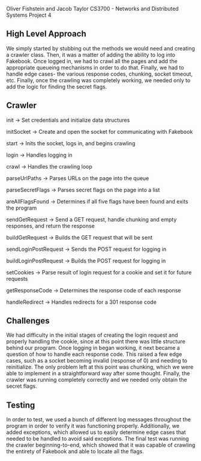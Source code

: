 Oliver Fishstein and Jacob Taylor
CS3700 - Networks and Distributed Systems
Project 4

High Level Approach
----
We simply started by stubbing out the methods we would need and creating a crawler class. Then, it was a matter of adding the ability to log into Fakebook. Once logged in, we had to crawl all the pages and add the appropriate queueing mechanisms in order to do that. Finally, we had to handle edge cases- the various response codes, chunking, socket timeout, etc. Finally, once the crawling was completely working, we needed only to add the logic for finding the secret flags.

Crawler
----

init                  -> Set credentials and initialize data structures

initSocket            -> Create and open the socket for communicating with Fakebook

start                 -> Inits the socket, logs in, and begins crawling

login                 -> Handles logging in

crawl                 -> Handles the crawling loop

parseUrlPaths         -> Parses URLs on the page into the queue

parseSecretFlags      -> Parses secret flags on the page into a list

areAllFlagsFound      -> Determines if all five flags have been found and exits the program

sendGetRequest        -> Send a GET request, handle chunking and empty responses, and return the response

buildGetRequest       -> Builds the GET request that will be sent

sendLoginPostRequest  -> Sends the POST request for logging in

buildLoginPostRequest -> Builds the POST request for logging in

setCookies            -> Parse result of login request for a cookie and set it for future requests

getResponseCode       -> Determines the response code of each response

handleRedirect        -> Handles redirects for a 301 response code

Challenges
----

We had difficulty in the initial stages of creating the login request and properly handling the cookie, since at this point there was little structure behind our program. Once logging in began working, it next became a question of how to handle each response code. This raised a few edge cases, such as a socket becoming invalid (response of 0) and needing to reinitialize. The only problem left at this point was chunking, which we were able to implement in a straightforward way after some thought. Finally, the crawler was running completely correctly and we needed only obtain the secret flags.

Testing
----

In order to test, we used a bunch of different log messages throughout the program in order to verify it was functioning properly. Additionally, we added exceptions, which allowed us to easily determine edge cases that needed to be handled to avoid said exceptions. The final test was running the crawler beginning-to-end, which showed that it was capable of crawling the entirety of Fakebook and able to locate all the flags.
